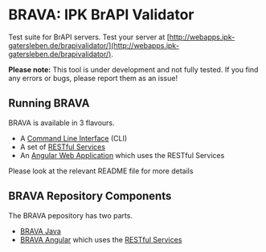 # BRAVA: IPK BrAPI Validator

Test suite for BrAPI servers. Test your server at [http://webapps.ipk-gatersleben.de/brapivalidator/](http://webapps.ipk-gatersleben.de/brapivalidator/).

**Please note:** This tool is under development and not fully tested. If you find any errors or bugs, please report them as an issue!

## Running BRAVA

BRAVA is available in 3 flavours.

* A [Command Line Interface](brava-app/cli/README.md) (CLI)
* A set of [RESTful Services](brava-app/api/README.md)
* An [Angular Web Application](brava-web/README.md) which uses the RESTful Services

Please look at the relevant README file for more details 

## BRAVA Repository Components

The BRAVA pepository has two parts. 

* [BRAVA Java](brava-app/README.md) 
* [BRAVA Angular](brava-web/README.md) which uses the [RESTful Services](brava-app/api/README.md)
